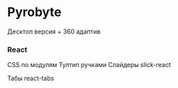 # Pyrobyte

Десктоп версия + 360 адаптив

### React

CSS по модулям
Тултип ручками
Слайдеры slick-react

Табы react-tabs